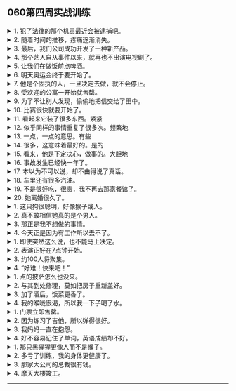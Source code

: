 ## 060第四周实战训练
<details>
<summary>
1. 犯了法律的那个机员最近会被逮捕吧。</summary>

法律を犯したその機員は近々逮捕されるだろう。
</details>

<details>
<summary>
2. 随着时间的推移，疼痛逐渐消失。</summary>

時間がたつにつれて、痛みはしだいに消えていった。
</details>

<details>
<summary>
3. 最后，我们公司成功开发了一种新产品。</summary>

ついにわが社は新製品を開発することに成功した。
</details>

<details>
<summary>
4. 那个艺人自从事件以来，就再也不出演电视剧了。</summary>

あのタレントは事件以来、いっさいテレピに出なくなった。
</details>

<details>
<summary>
5. 让我们在做饭前点啤酒。</summary>

料理の前にとりあえずビールを頼みましよう。
</details>

<details>
<summary>
6. 明天奥运会终于要开始了。</summary>

明日からいよいよオリンピックが開幕します。
</details>

<details>
<summary>
7. 他是个固执的人，一旦决定去做，就不会停止。</summary>

がんこな彼は、いったんやると決めたら、どんなことがあってもやめることはない。
</details>

<details>
<summary>
8. 受欢迎的公寓一开始就售罄。</summary>

人気のマンションは発売と同時にたちまち売り切れてしまった。
</details>

<details>
<summary>
9. 为了不让别人发现，偷偷地把信交给了田中。</summary>

ほかの人に見つからないように、田中さんにこっそり手紙を渡した。
</details>

<details>
<summary>
10. 比赛很快就要开始了。</summary>

試合はまもなく始まります。
</details>

<details>
<summary>
11. 看起来它装了很多东西。紧紧</summary>

たくさんつまっている様子。ぎっしり
</details>

<details>
<summary>
12. 似乎同样的事情重复了很多次。频繁地</summary>

同じようなことを何度もくり返す様子。しきりに
</details>

<details>
<summary>
13. 一点，一点的意思。有些</summary>

少し、ちょっとという意味。多少
</details>

<details>
<summary>
14. 很多，这意味着最好的。是的</summary>

たくさん、いっばいという意味。うんと
</details>

<details>
<summary>
15. 看来，他是下定决心，做事的。大胆地</summary>

かたく心に決めて物事を行う様子。思い切って
</details>

<details>
<summary>
16. 事故发生已经快一年了。</summary>

あの事故から・もうすぐ·まもなく・1年がたつ。
</details>

<details>
<summary>
17. 本以为不可以说，却不由得说了真话。</summary>

言ってはいけないと思っていたのに、・思わず·いつ・本当のことを言ってしまった。
</details>

<details>
<summary>
18. 车里还有很多汽油。</summary>

車にはまだガソリンが・たっぶリ·十分に・入っています。
</details>

<details>
<summary>
19. 不是很好吃，很贵，我不再去那家餐馆了。</summary>

あんまリ·たいして・おいしくなかったし、高かったし、もうそのレストラうンには行かない。
</details>

<details>
<summary>
20. 她离婚很久了。</summary>

彼女は・ずいぶん前に·とっくに・離婚してしまったよ。
</details>

<details>
<summary>
1. 这只狗很聪明，好像猴子或人。</summary>

この犬は頭がよくて、まるでサルか人間のようだ。
</details>

<details>
<summary>
2. 真不敢相信她真的是个男人。</summary>

まさか彼女が本当は男だったとは、信じられない
</details>

<details>
<summary>
3. 那正是我不想做的事情。</summary>

まさにそれが私のないたかったことです。
</details>

<details>
<summary>
4. 今天正是因为有工作所以去不了。</summary>

今日は、まさに仕事があるので行けません。
</details>

<details>
<summary>
1. 即使突然这么说，也不能马上决定。</summary>

急に言われても、にわかには決められない。
</details>

<details>
<summary>
2. 表演正好在7点钟开始。</summary>

ショーが7時にきっかり始まった。
</details>

<details>
<summary>
3. 约100人将聚集。</summary>

約100人は集まっているだろう。
</details>

<details>
<summary>
4. “好难！快来吧！”</summary>

「大変です!さっそと来てください!」
</details>

<details>
<summary>
1. 点的披萨怎么也没来。</summary>

頼んだピザがなかなか来ていない。
</details>

<details>
<summary>
2. 与其到处修理，莫如把房子重新盖好。</summary>

あちこち修理するよりも、いっそ家を新しく建て直してしまおう。
</details>

<details>
<summary>
3. 加了酒后，饭菜更香了。</summary>

お酒を加えたら、料理がいっそうおいしくなった。
</details>

<details>
<summary>
4. 我的喉咙很渴，所以我一下子喝了水。</summary>

のどがかわいていたので、水を一気に飲んでしまった。
</details>

<details>
<summary>
1. 门票立即售罄。</summary>

そのチケットはたちまち売り切れてしまった。
</details>

<details>
<summary>
2. 因为练习了吉他，所以弹得很好。</summary>

練習したのでギターがぐっどうまくなってきた。
</details>

<details>
<summary>
3. 我妈妈一直在抱怨。</summary>

母はしよっちゅう文句を言っている。
</details>

<details>
<summary>
4. 好不容易记住了单词，英语成绩却不好。</summary>

単話をせっかく覚えたのに英語の成績が悪かった。
</details>

<details>
<summary>
1. 那只黑猩猩更像人而不是猴子。</summary>

あのチンパンジーはサルと言うよりむしろ人間に近いです。
</details>

<details>
<summary>
2. 多亏了训练，我的身体更健康了。</summary>

トレーニングのおかげでもっと体がきたえられた。
</details>

<details>
<summary>
3. 那家大公司的总裁很有钱。</summary>

あの大会社の社長はもちろお金をたくきん持っている。
</details>

<details>
<summary>
4. 摩天大楼竣工。</summary>

その高層ビルはほっぼ完成した。
</details>

---
